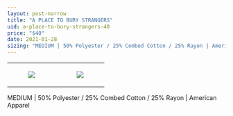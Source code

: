 ```yaml
---
layout: post-narrow
title: "A PLACE TO BURY STRANGERS"
uid: a-place-to-bury-strangers-40
price: "$40"
date: 2021-01-28
sizing: "MEDIUM | 50% Polyester / 25% Combed Cotton / 25% Rayon | American Apparel"
---
```




<table style="width:100%;"><tr><td style="vertical-align:top;">
      <figure class="tmblr-full" data-orig-height="2048" data-orig-width="1365" data-orig-src="https://concertshirts.netlify.app/shirts/0436/0436-01.jpg"><img src="https://64.media.tumblr.com/d86157b56d131f6af56ef0e9b64b7b9f/eeb9c3521aa7e289-4d/s540x810/443850332d46520766d2496ed3e7e271f2a9f01b.jpg" data-orig-height="2048" data-orig-width="1365" data-orig-src="https://concertshirts.netlify.app/shirts/0436/0436-01.jpg"/></figure></td>
    <td style="vertical-align:top;">
      <figure class="tmblr-full" data-orig-height="2048" data-orig-width="1365" data-orig-src="https://concertshirts.netlify.app/shirts/0436/0436-02.jpg"><img src="https://64.media.tumblr.com/8aacfc2c8b92867c9a253e1f5af94b1b/eeb9c3521aa7e289-8f/s540x810/29e89ddb78abe90b94d0ba2cdaa0a7a5c6ef9d9f.jpg" data-orig-height="2048" data-orig-width="1365" data-orig-src="https://concertshirts.netlify.app/shirts/0436/0436-02.jpg"/></figure></td>
  </tr></table><p>
  MEDIUM | 50% Polyester / 25% Combed Cotton / 25% Rayon | American Apparel
</p>

